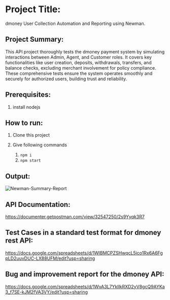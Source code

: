 # Project Title:
dmoney User Collection  Automation and Reporting using Newman.

## Project Summary:
This API project thoroughly tests the dmoney payment system by simulating interactions between Admin, Agent, and Customer roles. It covers key functionalities like user creation, deposits, withdrawals, transfers, and balance checks, excluding merchant involvement for policy compliance. These comprehensive tests ensure the system operates smoothly and securely for authorized users, building trust and reliability.

## Prerequisites:
1. install nodejs

## How to run:
1. Clone this project
2. Give following commands

    1.  ``` npm i ```
    2.  ``` npm start ```



## Output:
![Newman-Summary-Report](https://github.com/mahmudshumit/dmoney--collection-API/assets/76776682/9aa29643-486f-48f7-923e-0bedf9573522)



## API Documentation:
https://documenter.getpostman.com/view/32547250/2s9Yyqk3R7

## Test Cases in a standard test format for dmoney rest API:
https://docs.google.com/spreadsheets/d/1WlBMCPZSHwqcL5ico1Rx6A6FgpLD2uuvDUC-LX88UFM/edit?usp=sharing

## Bug and improvement report for the dmoney API:
https://docs.google.com/spreadsheets/d/1WvA3L7YkIlkRXD2yV8gcQ9AYKa3_f7SE-kJM2fVA3VY/edit?usp=sharing
